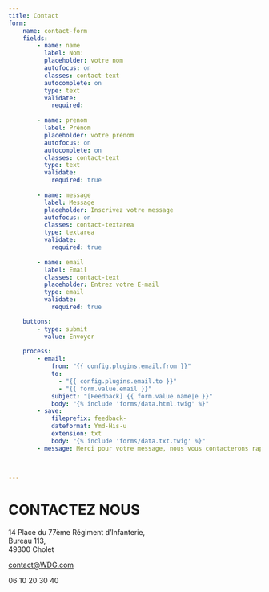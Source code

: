 ```yaml
---
title: Contact
form:
    name: contact-form
    fields:
        - name: name
          label: Nom:
          placeholder: votre nom
          autofocus: on
          classes: contact-text
          autocomplete: on
          type: text
          validate:
            required: 
         
        - name: prenom
          label: Prénom
          placeholder: votre prénom
          autofocus: on
          autocomplete: on
          classes: contact-text
          type: text
          validate:
            required: true
             
        - name: message
          label: Message
          placeholder: Inscrivez votre message
          autofocus: on
          classes: contact-textarea
          type: textarea
          validate:
            required: true
             
        - name: email
          label: Email
          classes: contact-text
          placeholder: Entrez votre E-mail
          type: email
          validate:
            required: true

    buttons:
        - type: submit
          value: Envoyer
        
    process:
        - email:
            from: "{{ config.plugins.email.from }}"
            to:
              - "{{ config.plugins.email.to }}"
              - "{{ form.value.email }}"
            subject: "[Feedback] {{ form.value.name|e }}"
            body: "{% include 'forms/data.html.twig' %}"
        - save:
            fileprefix: feedback-
            dateformat: Ymd-His-u
            extension: txt
            body: "{% include 'forms/data.txt.twig' %}"
        - message: Merci pour votre message, nous vous contacterons rapidement.
        
        

---
```


# CONTACTEZ NOUS

14 Place du 77ème Régiment d’Infanterie,   
Bureau 113,   
49300 Cholet  

contact@WDG.com

06 10 20 30 40
